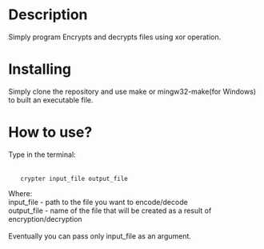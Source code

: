 <h1> Description </h1>
Simply program Encrypts and decrypts files using xor operation.
<h1> Installing </h1>
Simply clone the repository and use make or mingw32-make(for Windows) to built an executable file.
<h1> How to use? </h1>
Type in the terminal:<br/><br/>
<pre>
  <code> crypter input_file output_file </code>
</pre>
Where:<br/>
input_file - path to the file you want to encode/decode<br/>
output_file - name of the file that will be created as a result of encryption/decryption<br/><br/>
Eventually you can pass only input_file as an argument.
